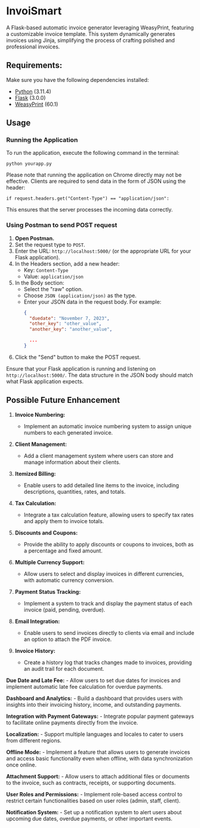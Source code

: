 # InvoiSmart

A Flask-based automatic invoice generator leveraging WeasyPrint, featuring a customizable invoice template. This system dynamically generates invoices using Jinja, simplifying the process of crafting polished and professional invoices.

## Requirements:

Make sure you have the following dependencies installed:

- [Python](https://www.python.org/) (3.11.4)
- [Flask](https://palletsprojects.com/p/flask/) (3.0.0)
- [WeasyPrint](https://weasyprint.readthedocs.io/) (60.1)

## Usage

### Running the Application

To run the application, execute the following command in the terminal:


`python yourapp.py`

Please note that running the application on Chrome directly may not be effective. Clients are required to send data in the form of JSON using the header:

`if request.headers.get("Content-Type") == "application/json":`

This ensures that the server processes the incoming data correctly.

### Using Postman to send POST request

1. **Open Postman.**
2. Set the request type to `POST`.
3. Enter the URL: `http://localhost:5000/` (or the appropriate URL for your Flask application).
4. In the Headers section, add a new header:
   - Key: `Content-Type`
   - Value: `application/json`
5. In the Body section:
   - Select the "raw" option.
   - Choose `JSON (application/json)` as the type.
   - Enter your JSON data in the request body. For example:
     ```json
     {
       "duedate": "November 7, 2023",
       "other_key": "other_value",
       "another_key": "another_value",
     
       ...
     }
     ```
6. Click the "Send" button to make the POST request.

Ensure that your Flask application is running and listening on `http://localhost:5000/`. The data structure in the JSON body should match what Flask application expects.


## Possible Future Enhancement


1. **Invoice Numbering:**
   - Implement an automatic invoice numbering system to assign unique numbers to each generated invoice.

2. **Client Management:**
   - Add a client management system where users can store and manage information about their clients.

3. **Itemized Billing:**
   - Enable users to add detailed line items to the invoice, including descriptions, quantities, rates, and totals.

4. **Tax Calculation:**
   - Integrate a tax calculation feature, allowing users to specify tax rates and apply them to invoice totals.

5. **Discounts and Coupons:**
   - Provide the ability to apply discounts or coupons to invoices, both as a percentage and fixed amount.

6. **Multiple Currency Support:**
   - Allow users to select and display invoices in different currencies, with automatic currency conversion.

7. **Payment Status Tracking:**
   - Implement a system to track and display the payment status of each invoice (paid, pending, overdue).

8. **Email Integration:**
   - Enable users to send invoices directly to clients via email and include an option to attach the PDF invoice.

9. **Invoice History:**
   - Create a history log that tracks changes made to invoices, providing an audit trail for each document.

 **Due Date and Late Fee:**
    - Allow users to set due dates for invoices and implement automatic late fee calculation for overdue payments.

 **Dashboard and Analytics:**
    - Build a dashboard that provides users with insights into their invoicing history, income, and outstanding payments.


 **Integration with Payment Gateways:**
    - Integrate popular payment gateways to facilitate online payments directly from the invoice.

 **Localization:**
    - Support multiple languages and locales to cater to users from different regions.

 **Offline Mode:**
    - Implement a feature that allows users to generate invoices and access basic functionality even when offline, with data synchronization once online.

 **Attachment Support:**
    - Allow users to attach additional files or documents to the invoice, such as contracts, receipts, or supporting documents.

 **User Roles and Permissions:**
    - Implement role-based access control to restrict certain functionalities based on user roles (admin, staff, client).

 **Notification System:**
    - Set up a notification system to alert users about upcoming due dates, overdue payments, or other important events.


